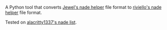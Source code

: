 A Python tool that converts [Jewel's nade helper](https://fatality.win/resources/helper-grenades-wallbangs-movement.6570/) file format to [riviello's nade helper](https://fatality.win/resources/%E2%9C%A8-%F0%9F%92%A3grenade-helper-cs2%F0%9F%92%A3-%F0%9F%8C%AA%EF%B8%8Fsilent-aim-update%F0%9F%8C%AA%EF%B8%8F.5694/) file format.

Tested on [alacritty1337's nade list](https://github.com/alacritty1337/helper).